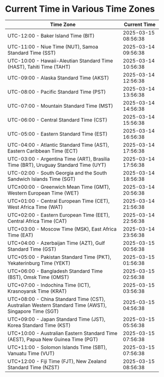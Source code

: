 # Current Time in Various Time Zones

| Time Zone | Current Time |
|-----------|--------------|
| UTC-12:00 - Baker Island Time (BIT) | 2025-03-15 08:56:38 |
| UTC-11:00 - Niue Time (NUT), Samoa Standard Time (SST) | 2025-03-14 09:56:38 |
| UTC-10:00 - Hawaii-Aleutian Standard Time (HAST), Tahiti Time (TAHT) | 2025-03-14 10:56:38 |
| UTC-09:00 - Alaska Standard Time (AKST) | 2025-03-14 12:56:38 |
| UTC-08:00 - Pacific Standard Time (PST) | 2025-03-14 13:56:38 |
| UTC-07:00 - Mountain Standard Time (MST) | 2025-03-14 14:56:38 |
| UTC-06:00 - Central Standard Time (CST) | 2025-03-14 15:56:38 |
| UTC-05:00 - Eastern Standard Time (EST) | 2025-03-14 16:56:38 |
| UTC-04:00 - Atlantic Standard Time (AST), Eastern Caribbean Time (ECT) | 2025-03-14 17:56:38 |
| UTC-03:00 - Argentina Time (ART), Brasília Time (BRT), Uruguay Standard Time (UYT) | 2025-03-14 17:56:38 |
| UTC-02:00 - South Georgia and the South Sandwich Islands Time (SGT) | 2025-03-14 18:56:38 |
| UTC±00:00 - Greenwich Mean Time (GMT), Western European Time (WET) | 2025-03-14 20:56:38 |
| UTC+01:00 - Central European Time (CET), West Africa Time (WAT) | 2025-03-14 21:56:38 |
| UTC+02:00 - Eastern European Time (EET), Central Africa Time (CAT) | 2025-03-14 22:56:38 |
| UTC+03:00 - Moscow Time (MSK), East Africa Time (EAT) | 2025-03-14 23:56:38 |
| UTC+04:00 - Azerbaijan Time (AZT), Gulf Standard Time (GST) | 2025-03-15 00:56:38 |
| UTC+05:00 - Pakistan Standard Time (PKT), Yekaterinburg Time (YEKT) | 2025-03-15 01:56:38 |
| UTC+06:00 - Bangladesh Standard Time (BST), Omsk Time (OMST) | 2025-03-15 02:56:38 |
| UTC+07:00 - Indochina Time (ICT), Krasnoyarsk Time (KRAT) | 2025-03-15 03:56:38 |
| UTC+08:00 - China Standard Time (CST), Australian Western Standard Time (AWST), Singapore Time (SGT) | 2025-03-15 04:56:38 |
| UTC+09:00 - Japan Standard Time (JST), Korea Standard Time (KST) | 2025-03-15 05:56:38 |
| UTC+10:00 - Australian Eastern Standard Time (AEST), Papua New Guinea Time (PGT) | 2025-03-15 07:56:38 |
| UTC+11:00 - Solomon Islands Time (SBT), Vanuatu Time (VUT) | 2025-03-15 07:56:38 |
| UTC+12:00 - Fiji Time (FJT), New Zealand Standard Time (NZST) | 2025-03-15 08:56:38 |
